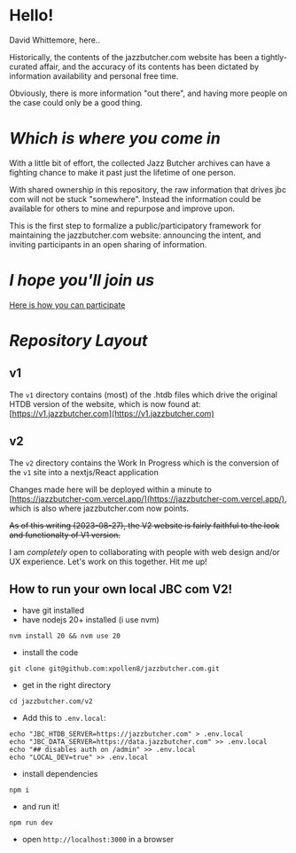 
# Hello!

David Whittemore, here..

Historically, the contents of the jazzbutcher.com website has been a tightly-curated affair, and the accuracy of its contents has been dictated by information availability and personal free time.

Obviously, there is more information "out there", and having more people on the case could only be a good thing.

# *Which is where _you_ come in*

With a little bit of effort, the collected Jazz Butcher archives can have a fighting chance to make it past just the lifetime of one person.

With shared ownership in this repository, the raw information that drives jbc com will not be stuck "somewhere". Instead the information could be available for others to mine and repurpose and improve upon.

This is the first step to formalize a public/participatory framework for maintaining the jazzbutcher.com website: announcing the intent, and inviting participants in an open sharing of information.

# *I hope you'll join us*

[Here is how you can participate](https://github.com/xpollen8/jazzbutcher.com/blob/main/PARTICIPATE.md) 

# *Repository Layout*

## v1

The `v1` directory contains (most) of the .htdb files which drive the original HTDB version of the website, which is now found at: [https://v1.jazzbutcher.com](https://v1.jazzbutcher.com)

## v2

The `v2` directory contains the Work In Progress which is the conversion of the `v1` site into a nextjs/React application

Changes made here will be deployed within a minute to [https://jazzbutcher-com.vercel.app/](https://jazzbutcher-com.vercel.app/), which is also where jazzbutcher.com now points.

<strike>As of this writing (2023-08-27), the V2 website is fairly faithful to the look and functionalty of V1 version.</strike>

I am *completely* open to collaborating with people with web design and/or UX experience.  Let's work on this together.  Hit me up!

## How to run your own local JBC com V2!

* have git installed
* have nodejs 20+ installed (i use nvm)

`nvm install 20 && nvm use 20`

* install the code

`git clone git@github.com:xpollen8/jazzbutcher.com.git`

* get in the right directory
  
`cd jazzbutcher.com/v2`

* Add this to `.env.local`:
  
```
echo "JBC_HTDB_SERVER=https://jazzbutcher.com" > .env.local
echo "JBC_DATA_SERVER=https://data.jazzbutcher.com" >> .env.local
echo "## disables auth on /admin" >> .env.local
echo "LOCAL_DEV=true" >> .env.local
```
* install dependencies

`npm i`

* and run it!

`npm run dev`

* open `http://localhost:3000` in a browser
